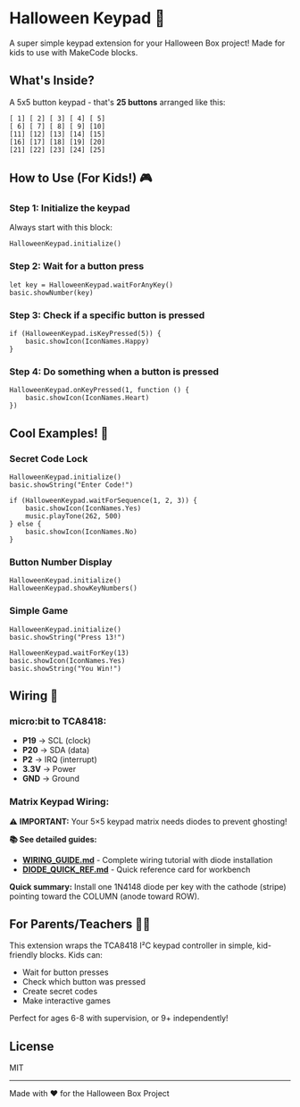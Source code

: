 # Halloween Keypad 🎃

A super simple keypad extension for your Halloween Box project! Made for kids to use with MakeCode blocks.

## What's Inside?

A 5x5 button keypad - that's **25 buttons** arranged like this:

```
[ 1] [ 2] [ 3] [ 4] [ 5]
[ 6] [ 7] [ 8] [ 9] [10]
[11] [12] [13] [14] [15]
[16] [17] [18] [19] [20]
[21] [22] [23] [24] [25]
```

## How to Use (For Kids!) 🎮

### Step 1: Initialize the keypad
Always start with this block:
```blocks
HalloweenKeypad.initialize()
```

### Step 2: Wait for a button press
```blocks
let key = HalloweenKeypad.waitForAnyKey()
basic.showNumber(key)
```

### Step 3: Check if a specific button is pressed
```blocks
if (HalloweenKeypad.isKeyPressed(5)) {
    basic.showIcon(IconNames.Happy)
}
```

### Step 4: Do something when a button is pressed
```blocks
HalloweenKeypad.onKeyPressed(1, function () {
    basic.showIcon(IconNames.Heart)
})
```

## Cool Examples! 🎉

### Secret Code Lock
```blocks
HalloweenKeypad.initialize()
basic.showString("Enter Code!")

if (HalloweenKeypad.waitForSequence(1, 2, 3)) {
    basic.showIcon(IconNames.Yes)
    music.playTone(262, 500)
} else {
    basic.showIcon(IconNames.No)
}
```

### Button Number Display
```blocks
HalloweenKeypad.initialize()
HalloweenKeypad.showKeyNumbers()
```

### Simple Game
```blocks
HalloweenKeypad.initialize()
basic.showString("Press 13!")

HalloweenKeypad.waitForKey(13)
basic.showIcon(IconNames.Yes)
basic.showString("You Win!")
```

## Wiring 🔌

### micro:bit to TCA8418:
- **P19** → SCL (clock)
- **P20** → SDA (data)
- **P2** → IRQ (interrupt)
- **3.3V** → Power
- **GND** → Ground

### Matrix Keypad Wiring:
⚠️ **IMPORTANT:** Your 5×5 keypad matrix needs diodes to prevent ghosting!

**📚 See detailed guides:**
- **[WIRING_GUIDE.md](WIRING_GUIDE.md)** - Complete wiring tutorial with diode installation
- **[DIODE_QUICK_REF.md](DIODE_QUICK_REF.md)** - Quick reference card for workbench

**Quick summary:** Install one 1N4148 diode per key with the cathode (stripe) pointing toward the COLUMN (anode toward ROW).

## For Parents/Teachers 👨‍🏫

This extension wraps the TCA8418 I²C keypad controller in simple, kid-friendly blocks. Kids can:
- Wait for button presses
- Check which button was pressed
- Create secret codes
- Make interactive games

Perfect for ages 6-8 with supervision, or 9+ independently!

## License

MIT

---

Made with ❤️ for the Halloween Box Project

